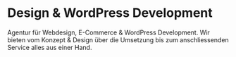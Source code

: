 # Design & WordPress Development

Agentur für Webdesign, E-Commerce & WordPress Development.
Wir bieten vom Konzept & Design über die Umsetzung bis zum anschliessenden Service alles aus einer Hand.